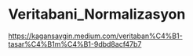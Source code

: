 # Veritabani_Normalizasyon

https://kagansaygin.medium.com/veritaban%C4%B1-tasar%C4%B1m%C4%B1-9dbd8acf47b7
